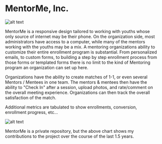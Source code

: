 MentorMe, Inc.
====================

![alt text](https://github.com/Kowser/Ruby_on_Rails_Portfolio/blob/master/images/screenshots-mm.png "MentorMe, Inc. screenshots")

MentorMe is a responsive design tailored to working with youths whose only source of internet may be their phone. On the organization side, most administrators have access to a computer, while many of the mentors working with the youths may be a mix. A mentoring organizations ability to customize their entire enrollment program is substantial. From personalized emails, to custom forms, to building a step by step enrollment process from those forms or templated forms there is no limit to the kind of Mentoring program an organization can set up here.

Organizations have the ability to create matches of 1-1, or even several Mentors / Mentees in one team. The mentors & mentees then have the ability to "Check In" after a session, upload photos, and rate/comment on the overall meeting experience. Organizations can then track the overall satisfaction of the match.

Additional metrics are tabulated to show enrollments, conversion, enrollment progress, etc...

![alt text](https://github.com/Kowser/Ruby_on_Rails_Portfolio/blob/master/images/contributions-mm.png "MentorMe, Inc. contributions chart")

MentorMe is a private repository, but the above chart shows my contributions to the project over the course of the last 1.5 years.
